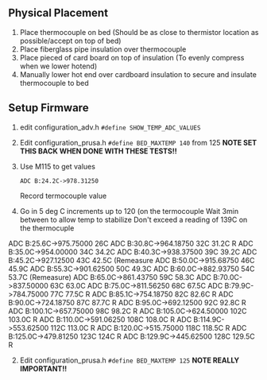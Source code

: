 

## Physical Placement

1. Place thermocouple on bed (Should be as close to thermistor location as possible/accept on top of bed)
2. Place fiberglass pipe insulation over thermocouple
3. Place pieced of card board on top of insulation (To evenly compress when we lower hotend)
4. Manually lower hot end over cardboard insulation to secure and insulate thermocouple to bed

## Setup Firmware
1. edit configuration_adv.h
    `#define SHOW_TEMP_ADC_VALUES`
2. Edit configuration_prusa.h
   `#define BED_MAXTEMP 140` from 125
   **NOTE SET THIS BACK WHEN DONE WITH THESE TESTS!!**
4. Use M115 to get values
    ```
    ADC B:24.2C->978.31250
    ```
    Record termocouple value
    
5. Go in 5 deg C increments up to 120 (on the termocouple
   Wait 3min between to allow temp to stabilize
   Don't exceed a reading of 139C on the thermocuple

ADC B:25.6C->975.75000 26C
 ADC B:30.8C->964.18750 32C 31.2C R
ADC B:35.0C->954.00000 34C 34.2C
ADC B:40.3C->938.37500 39C 39.2C
ADC B:45.2C->927.12500 43C 42.5C (Remeasure
ADC B:50.0C->915.68750 46C 45.9C
ADC B:55.3C->901.62500 50C 49.3C
ADC B:60.0C->882.93750 54C 53.7C (Remeasure)
ADC B:65.0C->861.43750 59C 58.3C
ADC B:70.0C->837.50000 63C 63.0C
ADC B:75.0C->811.56250 68C 67.5C
ADC B:79.9C->784.75000 77C 77.5C R
ADC B:85.1C->754.18750 82C 82.6C R
ADC B:90.0C->724.18750 87C 87.7C R
ADC B:95.0C->692.12500 92C 92.8C R
ADC B:100.1C->657.75000 98C 98.2C R
ADC B:105.0C->624.50000 102C 103.0C R
ADC B:110.0C->591.06250 108C 108.0C R
ADC B:114.9C->553.62500 112C 113.0C R
ADC B:120.0C->515.75000 118C 118.5C R
ADC B:125.0C->479.81250 123C 124C R
ADC B:129.9C->445.62500 128C 129.5C R


2. Edit configuration_prusa.h
   `#define BED_MAXTEMP 125`
    **NOTE REALLY IMPORTANT!!**
<!--stackedit_data:
eyJoaXN0b3J5IjpbLTEzNTM0OTE4OSwtMTY2NjA4ODYxOSwtMT
Y4ODMxNDgxNCwxNzA2OTIyOTQ5LDE3NjI2MzM0OSwtNzc0NzY3
ODQyLDY0ODg0MTQyNywxNzc1ODU1OTg3LC02Nzg5MTU1NDAsLT
gyODA4MzI1NywtODIwMTE1MzUxLDE3MDA2NjA1NjYsNTM0NDM2
MzA1LC00ODQ3MTUxODIsMTczNjY5MDIyOSwxMDAwMDMwNzk4LC
0xNzM5OTY0NzUzLDEyMzkyNjk1MTgsLTY5NDI4NTQ2MCw4MTc5
NjI0MjddfQ==
-->